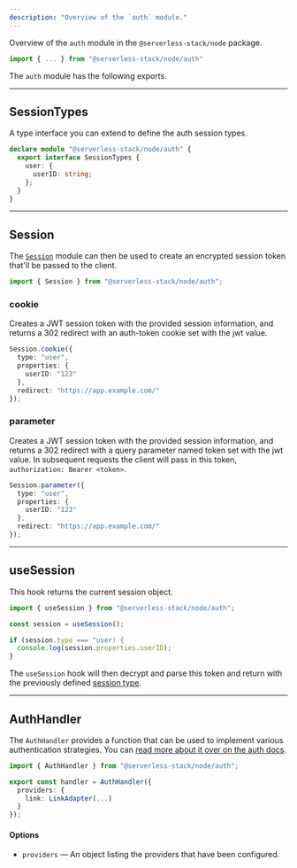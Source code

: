```yaml
---
description: "Overview of the `auth` module."
---
```


Overview of the `auth` module in the `@serverless-stack/node` package.

```ts
import { ... } from "@serverless-stack/node/auth"
```

The `auth` module has the following exports. 

---

## SessionTypes

A type interface you can extend to define the auth session types.

```ts
declare module "@serverless-stack/node/auth" {
  export interface SessionTypes {
    user: {
      userID: string;
    };
  }
}
```

---

## Session

The [`Session`](../auth.md#session) module can then be used to create an encrypted session token that'll be passed to the client.

```ts
import { Session } from "@serverless-stack/node/auth";
```

### cookie

Creates a JWT session token with the provided session information, and returns a 302 redirect with an auth-token cookie set with the jwt value.

```ts
Session.cookie({
  type: "user",
  properties: {
    userID: "123"
  },
  redirect: "https://app.example.com/"
});
```

### parameter

Creates a JWT session token with the provided session information, and returns a 302 redirect with a query parameter named token set with the jwt value. In subsequent requests the client will pass in this token, `authorization: Bearer <token>`.

```ts
Session.parameter({
  type: "user",
  properties: {
    userID: "123"
  },
  redirect: "https://app.example.com/"
});
```

---

## useSession

This hook returns the current session object.

```ts
import { useSession } from "@serverless-stack/node/auth";

const session = useSession();

if (session.type === "user) {
  console.log(session.properties.userID);
}
```

The `useSession` hook will then decrypt and parse this token and return with the previously defined [session type](#sessiontypes).

---

## AuthHandler

The `AuthHandler` provides a function that can be used to implement various authentication strategies. You can [read more about it over on the auth docs](../auth.md).

```ts
import { AuthHandler } from "@serverless-stack/node/auth";

export const handler = AuthHandler({
  providers: {
    link: LinkAdapter(...)
  }
});
```

#### Options

- `providers` — An object listing the providers that have been configured.
